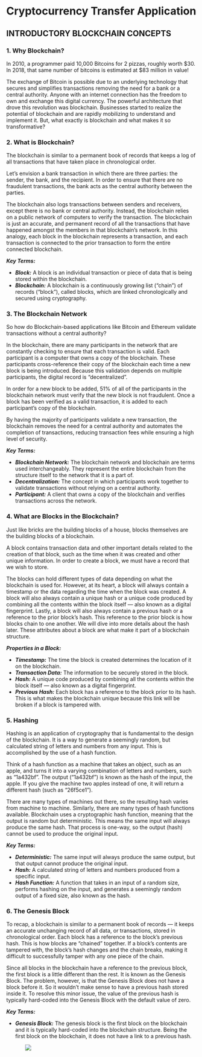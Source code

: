 # Cryptocurrency Transfer Application

## INTRODUCTORY BLOCKCHAIN CONCEPTS

### 1. Why Blockchain?
In 2010, a programmer paid 10,000 Bitcoins for 2 pizzas, roughly worth $30. In 2018, that same number of bitcoins is estimated at $83 million in value!

The exchange of Bitcoin is possible due to an underlying technology that secures and simplifies transactions removing the need for a bank or a central authority. Anyone with an internet connection has the freedom to own and exchange this digital currency. The powerful architecture that drove this revolution was blockchain. Businesses started to realize the potential of blockchain and are rapidly mobilizing to understand and implement it. But, what exactly is blockchain and what makes it so transformative?

### 2. What is Blockchain?
The blockchain is similar to a permanent book of records that keeps a log of all transactions that have taken place in chronological order.

Let’s envision a bank transaction in which there are three parties: the sender, the bank, and the recipient. In order to ensure that there are no fraudulent transactions, the bank acts as the central authority between the parties.

The blockchain also logs transactions between senders and receivers, except there is no bank or central authority. Instead, the blockchain relies on a public network of computers to verify the transaction. The blockchain is just an accurate, and permanent record of all the transactions that have happened amongst the members in that blockchain’s network. In this analogy, each block in the blockchain represents a transaction, and each transaction is connected to the prior transaction to form the entire connected blockchain.

___Key Terms:___

- ___Block:___ A block is an individual transaction or piece of data that is being stored within the blockchain.
- ___Blockchain:___ A blockchain is a continuously growing list (“chain”) of records (“block”), called blocks, which are linked chronologically and secured using cryptography.

### 3. The Blockchain Network
So how do Blockchain-based applications like Bitcoin and Ethereum validate transactions without a central authority?

In the blockchain, there are many participants in the network that are constantly checking to ensure that each transaction is valid. Each participant is a computer that owns a copy of the blockchain. These participants cross-reference their copy of the blockchain each time a new block is being introduced. Because this validation depends on multiple participants, the digital record is “decentralized”.

In order for a new block to be added, 51% of all of the participants in the blockchain network must verify that the new block is not fraudulent. Once a block has been verified as a valid transaction, it is added to each participant’s copy of the blockchain.

By having the majority of participants validate a new transaction, the blockchain removes the need for a central authority and automates the completion of transactions, reducing transaction fees while ensuring a high level of security.

___Key Terms:___

- ___Blockchain Network:___ The blockchain network and blockchain are terms used interchangeably. They represent the entire blockchain from the structure itself to the network that it is a part of.
- ___Decentralization:___ The concept in which participants work together to validate transactions without relying on a central authority.
- ___Participant:___ A client that owns a copy of the blockchain and verifies transactions across the network.

### 4. What are Blocks in the Blockchain?
Just like bricks are the building blocks of a house, blocks themselves are the building blocks of a blockchain.

A block contains transaction data and other important details related to the creation of that block, such as the time when it was created and other unique information. In order to create a block, we must have a record that we wish to store.

The blocks can hold different types of data depending on what the blockchain is used for. However, at its heart, a block will always contain a timestamp or the data regarding the time when the block was created. A block will also always contain a unique hash or a unique code produced by combining all the contents within the block itself — also known as a digital fingerprint. Lastly, a block will also always contain a previous hash or a reference to the prior block’s hash. This reference to the prior block is how blocks chain to one another. We will dive into more details about the hash later. These attributes about a block are what make it part of a blockchain structure.

___Properties in a Block:___

- ___Timestamp:___ The time the block is created determines the location of it on the blockchain.
- ___Transaction Data:___ The information to be securely stored in the block.
- ___Hash:___ A unique code produced by combining all the contents within the block itself — also known as a digital fingerprint.
- ___Previous Hash:___ Each block has a reference to the block prior to its hash. This is what makes the blockchain unique because this link will be broken if a block is tampered with.

### 5. Hashing
Hashing is an application of cryptography that is fundamental to the design of the blockchain. It is a way to generate a seemingly random, but calculated string of letters and numbers from any input. This is accomplished by the use of a hash function.

Think of a hash function as a machine that takes an object, such as an apple, and turns it into a varying combination of letters and numbers, such as “1a432bf”. The output (“1a432bf”) is known as the hash of the input, the apple. If you give the machine two apples instead of one, it will return a different hash (such as “26f5ce1”).

There are many types of machines out there, so the resulting hash varies from machine to machine. Similarly, there are many types of hash functions available. Blockchain uses a cryptographic hash function, meaning that the output is random but deterministic. This means the same input will always produce the same hash. That process is one-way, so the output (hash) cannot be used to produce the original input.

___Key Terms:___

- ___Deterministic:___ The same input will always produce the same output, but that output cannot produce the original input.
- ___Hash:___ A calculated string of letters and numbers produced from a specific input.
- ___Hash Function:___ A function that takes in an input of a random size, performs hashing on the input, and generates a seemingly random output of a fixed size, also known as the hash.

### 6. The Genesis Block
To recap, a blockchain is similar to a permanent book of records — it keeps an accurate unchanging record of all data, or transactions, stored in chronological order. Each block has a reference to the block’s previous hash. This is how blocks are “chained” together. If a block’s contents are tampered with, the block’s hash changes and the chain breaks, making it difficult to successfully tamper with any one piece of the chain.

Since all blocks in the blockchain have a reference to the previous block, the first block is a little different than the rest. It is known as the Genesis Block. The problem, however, is that the Genesis Block does not have a block before it. So it wouldn’t make sense to have a previous hash stored inside it. To resolve this minor issue, the value of the previous hash is typically hard-coded into the Genesis Block with the default value of zero.

___Key Terms:___

- ___Genesis Block:___ The genesis block is the first block on the blockchain and it is typically hard-coded into the blockchain structure. Being the first block on the blockchain, it does not have a link to a previous hash.


<div style="display:block;margin:auto;height:80%;width:80%">
  <img src="blockchain-simulation.gif">
</div>

The github repository contains a basic implementation of a blockchain and its client using Python. This blockchain has the following features:

- Possibility of adding multiple nodes to the blockchain
- Proof of Work (PoW)
- Simple conflict resolution between nodes
- Transactions

The blockchain client has the following features:

- Generation of transactions. 

This github repository also contains 2 dashboards: 

- "Blockchain Frontend" for miners. 
- "Blockchain Client" for users to send transactions. 


# Dependencies

- Works with ```Python 3.8.8``` 

# Installation

1. install [python](https://www.python.org/downloads/)
2. install required packages:
    ```pip install requests```
    ```pip install flask```
    ```pip install flask-core```
3. install [git](https://git-scm.com/downloads)
4. download the code from Github
    ```git clone https://github.com/omarkandil22/Cryptocurrency-Transfer-Application.git```

# How to run the code

1. To start a blockchain node, go to ```blockchain``` folder and execute the command below:
```python blockchain.py -p 5000```
2. You can add a new node to blockchain by executing the same command and specifying a port that is not already used. For example, ```python blockchain.py -p 5001```
3. TO start the blockchain client, go to ```blockchain_client``` folder and execute the command below:
```python blockchain_client.py -p 8080```
4. You can access the blockchain frontend and blockchain client dashboards from your browser by going to localhost:5000 and localhost:8080
